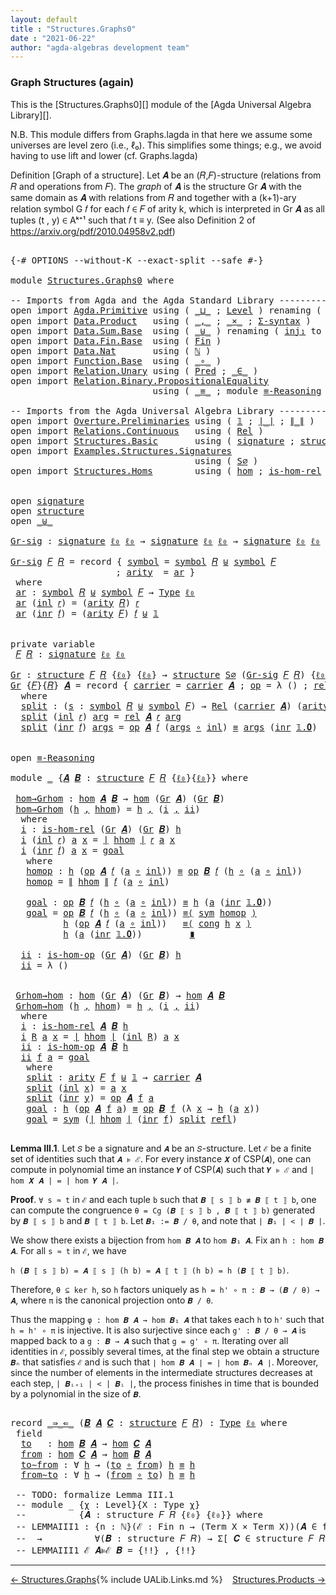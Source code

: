 ```yaml
---
layout: default
title : "Structures.Graphs0"
date : "2021-06-22"
author: "agda-algebras development team"
---
```


### <a id="graph-structures-again">Graph Structures (again)</a>

This is the [Structures.Graphs0][] module of the [Agda Universal Algebra Library][].

N.B. This module differs from Graphs.lagda in that here we assume some universes are level zero (i.e., ℓ₀). This simplifies some things; e.g., we avoid having to use lift and lower (cf. Graphs.lagda)

Definition [Graph of a structure]. Let 𝑨 be an (𝑅,𝐹)-structure (relations from 𝑅 and operations from 𝐹).
The *graph* of 𝑨 is the structure Gr 𝑨 with the same domain as 𝑨 with relations from 𝑅 and together with a (k+1)-ary relation symbol G 𝑓 for each 𝑓 ∈ 𝐹 of arity k, which is interpreted in Gr 𝑨 as all tuples (t , y) ∈ Aᵏ⁺¹ such that 𝑓 t ≡ y. (See also Definition 2 of https://arxiv.org/pdf/2010.04958v2.pdf)


<pre class="Agda">

<a id="896" class="Symbol">{-#</a> <a id="900" class="Keyword">OPTIONS</a> <a id="908" class="Pragma">--without-K</a> <a id="920" class="Pragma">--exact-split</a> <a id="934" class="Pragma">--safe</a> <a id="941" class="Symbol">#-}</a>

<a id="946" class="Keyword">module</a> <a id="953" href="Structures.Graphs0.html" class="Module">Structures.Graphs0</a> <a id="972" class="Keyword">where</a>

<a id="979" class="Comment">-- Imports from Agda and the Agda Standard Library -------------------------------------------</a>
<a id="1074" class="Keyword">open</a> <a id="1079" class="Keyword">import</a> <a id="1086" href="Agda.Primitive.html" class="Module">Agda.Primitive</a> <a id="1101" class="Keyword">using</a> <a id="1107" class="Symbol">(</a> <a id="1109" href="Agda.Primitive.html#810" class="Primitive Operator">_⊔_</a> <a id="1113" class="Symbol">;</a> <a id="1115" href="Agda.Primitive.html#597" class="Postulate">Level</a> <a id="1121" class="Symbol">)</a> <a id="1123" class="Keyword">renaming</a> <a id="1132" class="Symbol">(</a> <a id="1134" href="Agda.Primitive.html#326" class="Primitive">Set</a> <a id="1138" class="Symbol">to</a> <a id="1141" class="Primitive">Type</a> <a id="1146" class="Symbol">;</a> <a id="1148" href="Agda.Primitive.html#764" class="Primitive">lzero</a> <a id="1154" class="Symbol">to</a> <a id="1157" class="Primitive">ℓ₀</a> <a id="1160" class="Symbol">)</a>
<a id="1162" class="Keyword">open</a> <a id="1167" class="Keyword">import</a> <a id="1174" href="Data.Product.html" class="Module">Data.Product</a>   <a id="1189" class="Keyword">using</a> <a id="1195" class="Symbol">(</a> <a id="1197" href="Agda.Builtin.Sigma.html#236" class="InductiveConstructor Operator">_,_</a> <a id="1201" class="Symbol">;</a> <a id="1203" href="Data.Product.html#1167" class="Function Operator">_×_</a> <a id="1207" class="Symbol">;</a> <a id="1209" href="Data.Product.html#916" class="Function">Σ-syntax</a> <a id="1218" class="Symbol">)</a>
<a id="1220" class="Keyword">open</a> <a id="1225" class="Keyword">import</a> <a id="1232" href="Data.Sum.Base.html" class="Module">Data.Sum.Base</a>  <a id="1247" class="Keyword">using</a> <a id="1253" class="Symbol">(</a> <a id="1255" href="Data.Sum.Base.html#734" class="Datatype Operator">_⊎_</a> <a id="1259" class="Symbol">)</a> <a id="1261" class="Keyword">renaming</a> <a id="1270" class="Symbol">(</a> <a id="1272" href="Data.Sum.Base.html#784" class="InductiveConstructor">inj₁</a> <a id="1277" class="Symbol">to</a> <a id="1280" class="InductiveConstructor">inl</a> <a id="1284" class="Symbol">;</a> <a id="1286" href="Data.Sum.Base.html#809" class="InductiveConstructor">inj₂</a> <a id="1291" class="Symbol">to</a> <a id="1294" class="InductiveConstructor">inr</a> <a id="1298" class="Symbol">)</a>
<a id="1300" class="Keyword">open</a> <a id="1305" class="Keyword">import</a> <a id="1312" href="Data.Fin.Base.html" class="Module">Data.Fin.Base</a>  <a id="1327" class="Keyword">using</a> <a id="1333" class="Symbol">(</a> <a id="1335" href="Data.Fin.Base.html#1126" class="Datatype">Fin</a> <a id="1339" class="Symbol">)</a>
<a id="1341" class="Keyword">open</a> <a id="1346" class="Keyword">import</a> <a id="1353" href="Data.Nat.html" class="Module">Data.Nat</a>       <a id="1368" class="Keyword">using</a> <a id="1374" class="Symbol">(</a> <a id="1376" href="Agda.Builtin.Nat.html#192" class="Datatype">ℕ</a> <a id="1378" class="Symbol">)</a>
<a id="1380" class="Keyword">open</a> <a id="1385" class="Keyword">import</a> <a id="1392" href="Function.Base.html" class="Module">Function.Base</a>  <a id="1407" class="Keyword">using</a> <a id="1413" class="Symbol">(</a> <a id="1415" href="Function.Base.html#1031" class="Function Operator">_∘_</a> <a id="1419" class="Symbol">)</a>
<a id="1421" class="Keyword">open</a> <a id="1426" class="Keyword">import</a> <a id="1433" href="Relation.Unary.html" class="Module">Relation.Unary</a> <a id="1448" class="Keyword">using</a> <a id="1454" class="Symbol">(</a> <a id="1456" href="Relation.Unary.html#1101" class="Function">Pred</a> <a id="1461" class="Symbol">;</a> <a id="1463" href="Relation.Unary.html#1523" class="Function Operator">_∈_</a> <a id="1467" class="Symbol">)</a>
<a id="1469" class="Keyword">open</a> <a id="1474" class="Keyword">import</a> <a id="1481" href="Relation.Binary.PropositionalEquality.html" class="Module">Relation.Binary.PropositionalEquality</a>
                           <a id="1546" class="Keyword">using</a> <a id="1552" class="Symbol">(</a> <a id="1554" href="Agda.Builtin.Equality.html#151" class="Datatype Operator">_≡_</a> <a id="1558" class="Symbol">;</a> <a id="1560" class="Keyword">module</a> <a id="1567" href="Relation.Binary.PropositionalEquality.Core.html#2708" class="Module">≡-Reasoning</a> <a id="1579" class="Symbol">;</a> <a id="1581" href="Relation.Binary.PropositionalEquality.Core.html#1130" class="Function">cong</a> <a id="1586" class="Symbol">;</a> <a id="1588" href="Relation.Binary.PropositionalEquality.Core.html#1684" class="Function">sym</a> <a id="1592" class="Symbol">;</a> <a id="1594" href="Agda.Builtin.Equality.html#208" class="InductiveConstructor">refl</a> <a id="1599" class="Symbol">)</a>

<a id="1602" class="Comment">-- Imports from the Agda Universal Algebra Library ---------------------------------------------</a>
<a id="1699" class="Keyword">open</a> <a id="1704" class="Keyword">import</a> <a id="1711" href="Overture.Preliminaries.html" class="Module">Overture.Preliminaries</a> <a id="1734" class="Keyword">using</a> <a id="1740" class="Symbol">(</a> <a id="1742" href="Overture.Preliminaries.html#3689" class="Datatype">𝟙</a> <a id="1744" class="Symbol">;</a> <a id="1746" href="Overture.Preliminaries.html#4379" class="Function Operator">∣_∣</a> <a id="1750" class="Symbol">;</a> <a id="1752" href="Overture.Preliminaries.html#4417" class="Function Operator">∥_∥</a> <a id="1756" class="Symbol">)</a>
<a id="1758" class="Keyword">open</a> <a id="1763" class="Keyword">import</a> <a id="1770" href="Relations.Continuous.html" class="Module">Relations.Continuous</a>   <a id="1793" class="Keyword">using</a> <a id="1799" class="Symbol">(</a> <a id="1801" href="Relations.Continuous.html#3907" class="Function">Rel</a> <a id="1805" class="Symbol">)</a>
<a id="1807" class="Keyword">open</a> <a id="1812" class="Keyword">import</a> <a id="1819" href="Structures.Basic.html" class="Module">Structures.Basic</a>       <a id="1842" class="Keyword">using</a> <a id="1848" class="Symbol">(</a> <a id="1850" href="Structures.Basic.html#1234" class="Record">signature</a> <a id="1860" class="Symbol">;</a> <a id="1862" href="Structures.Basic.html#1568" class="Record">structure</a> <a id="1872" class="Symbol">)</a>
<a id="1874" class="Keyword">open</a> <a id="1879" class="Keyword">import</a> <a id="1886" href="Examples.Structures.Signatures.html" class="Module">Examples.Structures.Signatures</a>
                                   <a id="1952" class="Keyword">using</a> <a id="1958" class="Symbol">(</a> <a id="1960" href="Examples.Structures.Signatures.html#565" class="Function">S∅</a> <a id="1963" class="Symbol">)</a>
<a id="1965" class="Keyword">open</a> <a id="1970" class="Keyword">import</a> <a id="1977" href="Structures.Homs.html" class="Module">Structures.Homs</a>        <a id="2000" class="Keyword">using</a> <a id="2006" class="Symbol">(</a> <a id="2008" href="Structures.Homs.html#2693" class="Function">hom</a> <a id="2012" class="Symbol">;</a> <a id="2014" href="Structures.Homs.html#2277" class="Function">is-hom-rel</a> <a id="2025" class="Symbol">;</a> <a id="2027" href="Structures.Homs.html#2496" class="Function">is-hom-op</a> <a id="2037" class="Symbol">)</a>


<a id="2041" class="Keyword">open</a> <a id="2046" href="Structures.Basic.html#1234" class="Module">signature</a>
<a id="2056" class="Keyword">open</a> <a id="2061" href="Structures.Basic.html#1568" class="Module">structure</a>
<a id="2071" class="Keyword">open</a> <a id="2076" href="Data.Sum.Base.html#734" class="Module Operator">_⊎_</a>

<a id="Gr-sig"></a><a id="2081" href="Structures.Graphs0.html#2081" class="Function">Gr-sig</a> <a id="2088" class="Symbol">:</a> <a id="2090" href="Structures.Basic.html#1234" class="Record">signature</a> <a id="2100" href="Structures.Graphs0.html#1157" class="Primitive">ℓ₀</a> <a id="2103" href="Structures.Graphs0.html#1157" class="Primitive">ℓ₀</a> <a id="2106" class="Symbol">→</a> <a id="2108" href="Structures.Basic.html#1234" class="Record">signature</a> <a id="2118" href="Structures.Graphs0.html#1157" class="Primitive">ℓ₀</a> <a id="2121" href="Structures.Graphs0.html#1157" class="Primitive">ℓ₀</a> <a id="2124" class="Symbol">→</a> <a id="2126" href="Structures.Basic.html#1234" class="Record">signature</a> <a id="2136" href="Structures.Graphs0.html#1157" class="Primitive">ℓ₀</a> <a id="2139" href="Structures.Graphs0.html#1157" class="Primitive">ℓ₀</a>

<a id="2143" href="Structures.Graphs0.html#2081" class="Function">Gr-sig</a> <a id="2150" href="Structures.Graphs0.html#2150" class="Bound">𝐹</a> <a id="2152" href="Structures.Graphs0.html#2152" class="Bound">𝑅</a> <a id="2154" class="Symbol">=</a> <a id="2156" class="Keyword">record</a> <a id="2163" class="Symbol">{</a> <a id="2165" href="Structures.Basic.html#1295" class="Field">symbol</a> <a id="2172" class="Symbol">=</a> <a id="2174" href="Structures.Basic.html#1295" class="Field">symbol</a> <a id="2181" href="Structures.Graphs0.html#2152" class="Bound">𝑅</a> <a id="2183" href="Data.Sum.Base.html#734" class="Datatype Operator">⊎</a> <a id="2185" href="Structures.Basic.html#1295" class="Field">symbol</a> <a id="2192" href="Structures.Graphs0.html#2150" class="Bound">𝐹</a>
                    <a id="2214" class="Symbol">;</a> <a id="2216" href="Structures.Basic.html#1313" class="Field">arity</a>  <a id="2223" class="Symbol">=</a> <a id="2225" href="Structures.Graphs0.html#2238" class="Function">ar</a> <a id="2228" class="Symbol">}</a>
 <a id="2231" class="Keyword">where</a>
 <a id="2238" href="Structures.Graphs0.html#2238" class="Function">ar</a> <a id="2241" class="Symbol">:</a> <a id="2243" href="Structures.Basic.html#1295" class="Field">symbol</a> <a id="2250" href="Structures.Graphs0.html#2152" class="Bound">𝑅</a> <a id="2252" href="Data.Sum.Base.html#734" class="Datatype Operator">⊎</a> <a id="2254" href="Structures.Basic.html#1295" class="Field">symbol</a> <a id="2261" href="Structures.Graphs0.html#2150" class="Bound">𝐹</a> <a id="2263" class="Symbol">→</a> <a id="2265" href="Structures.Graphs0.html#1141" class="Primitive">Type</a> <a id="2270" href="Structures.Graphs0.html#1157" class="Primitive">ℓ₀</a>
 <a id="2274" href="Structures.Graphs0.html#2238" class="Function">ar</a> <a id="2277" class="Symbol">(</a><a id="2278" href="Structures.Graphs0.html#1280" class="InductiveConstructor">inl</a> <a id="2282" href="Structures.Graphs0.html#2282" class="Bound">𝑟</a><a id="2283" class="Symbol">)</a> <a id="2285" class="Symbol">=</a> <a id="2287" class="Symbol">(</a><a id="2288" href="Structures.Basic.html#1313" class="Field">arity</a> <a id="2294" href="Structures.Graphs0.html#2152" class="Bound">𝑅</a><a id="2295" class="Symbol">)</a> <a id="2297" href="Structures.Graphs0.html#2282" class="Bound">𝑟</a>
 <a id="2300" href="Structures.Graphs0.html#2238" class="Function">ar</a> <a id="2303" class="Symbol">(</a><a id="2304" href="Structures.Graphs0.html#1294" class="InductiveConstructor">inr</a> <a id="2308" href="Structures.Graphs0.html#2308" class="Bound">𝑓</a><a id="2309" class="Symbol">)</a> <a id="2311" class="Symbol">=</a> <a id="2313" class="Symbol">(</a><a id="2314" href="Structures.Basic.html#1313" class="Field">arity</a> <a id="2320" href="Structures.Graphs0.html#2150" class="Bound">𝐹</a><a id="2321" class="Symbol">)</a> <a id="2323" href="Structures.Graphs0.html#2308" class="Bound">𝑓</a> <a id="2325" href="Data.Sum.Base.html#734" class="Datatype Operator">⊎</a> <a id="2327" href="Overture.Preliminaries.html#3689" class="Datatype">𝟙</a>


<a id="2331" class="Keyword">private</a> <a id="2339" class="Keyword">variable</a>
 <a id="2349" href="Structures.Graphs0.html#2349" class="Generalizable">𝐹</a> <a id="2351" href="Structures.Graphs0.html#2351" class="Generalizable">𝑅</a> <a id="2353" class="Symbol">:</a> <a id="2355" href="Structures.Basic.html#1234" class="Record">signature</a> <a id="2365" href="Structures.Graphs0.html#1157" class="Primitive">ℓ₀</a> <a id="2368" href="Structures.Graphs0.html#1157" class="Primitive">ℓ₀</a>

<a id="Gr"></a><a id="2372" href="Structures.Graphs0.html#2372" class="Function">Gr</a> <a id="2375" class="Symbol">:</a> <a id="2377" href="Structures.Basic.html#1568" class="Record">structure</a> <a id="2387" href="Structures.Graphs0.html#2349" class="Generalizable">𝐹</a> <a id="2389" href="Structures.Graphs0.html#2351" class="Generalizable">𝑅</a> <a id="2391" class="Symbol">{</a><a id="2392" href="Structures.Graphs0.html#1157" class="Primitive">ℓ₀</a><a id="2394" class="Symbol">}</a> <a id="2396" class="Symbol">{</a><a id="2397" href="Structures.Graphs0.html#1157" class="Primitive">ℓ₀</a><a id="2399" class="Symbol">}</a> <a id="2401" class="Symbol">→</a> <a id="2403" href="Structures.Basic.html#1568" class="Record">structure</a> <a id="2413" href="Examples.Structures.Signatures.html#565" class="Function">S∅</a> <a id="2416" class="Symbol">(</a><a id="2417" href="Structures.Graphs0.html#2081" class="Function">Gr-sig</a> <a id="2424" href="Structures.Graphs0.html#2349" class="Generalizable">𝐹</a> <a id="2426" href="Structures.Graphs0.html#2351" class="Generalizable">𝑅</a><a id="2427" class="Symbol">)</a> <a id="2429" class="Symbol">{</a><a id="2430" href="Structures.Graphs0.html#1157" class="Primitive">ℓ₀</a><a id="2432" class="Symbol">}</a> <a id="2434" class="Symbol">{</a><a id="2435" href="Structures.Graphs0.html#1157" class="Primitive">ℓ₀</a><a id="2437" class="Symbol">}</a>
<a id="2439" href="Structures.Graphs0.html#2372" class="Function">Gr</a> <a id="2442" class="Symbol">{</a><a id="2443" href="Structures.Graphs0.html#2443" class="Bound">𝐹</a><a id="2444" class="Symbol">}{</a><a id="2446" href="Structures.Graphs0.html#2446" class="Bound">𝑅</a><a id="2447" class="Symbol">}</a> <a id="2449" href="Structures.Graphs0.html#2449" class="Bound">𝑨</a> <a id="2451" class="Symbol">=</a> <a id="2453" class="Keyword">record</a> <a id="2460" class="Symbol">{</a> <a id="2462" href="Structures.Basic.html#1720" class="Field">carrier</a> <a id="2470" class="Symbol">=</a> <a id="2472" href="Structures.Basic.html#1720" class="Field">carrier</a> <a id="2480" href="Structures.Graphs0.html#2449" class="Bound">𝑨</a> <a id="2482" class="Symbol">;</a> <a id="2484" href="Structures.Basic.html#1739" class="Field">op</a> <a id="2487" class="Symbol">=</a> <a id="2489" class="Symbol">λ</a> <a id="2491" class="Symbol">()</a> <a id="2494" class="Symbol">;</a> <a id="2496" href="Structures.Basic.html#1823" class="Field">rel</a> <a id="2500" class="Symbol">=</a> <a id="2502" href="Structures.Graphs0.html#2520" class="Function">split</a> <a id="2508" class="Symbol">}</a>
  <a id="2512" class="Keyword">where</a>
  <a id="2520" href="Structures.Graphs0.html#2520" class="Function">split</a> <a id="2526" class="Symbol">:</a> <a id="2528" class="Symbol">(</a><a id="2529" href="Structures.Graphs0.html#2529" class="Bound">s</a> <a id="2531" class="Symbol">:</a> <a id="2533" href="Structures.Basic.html#1295" class="Field">symbol</a> <a id="2540" href="Structures.Graphs0.html#2446" class="Bound">𝑅</a> <a id="2542" href="Data.Sum.Base.html#734" class="Datatype Operator">⊎</a> <a id="2544" href="Structures.Basic.html#1295" class="Field">symbol</a> <a id="2551" href="Structures.Graphs0.html#2443" class="Bound">𝐹</a><a id="2552" class="Symbol">)</a> <a id="2554" class="Symbol">→</a> <a id="2556" href="Relations.Continuous.html#3907" class="Function">Rel</a> <a id="2560" class="Symbol">(</a><a id="2561" href="Structures.Basic.html#1720" class="Field">carrier</a> <a id="2569" href="Structures.Graphs0.html#2449" class="Bound">𝑨</a><a id="2570" class="Symbol">)</a> <a id="2572" class="Symbol">(</a><a id="2573" href="Structures.Basic.html#1313" class="Field">arity</a> <a id="2579" class="Symbol">(</a><a id="2580" href="Structures.Graphs0.html#2081" class="Function">Gr-sig</a> <a id="2587" href="Structures.Graphs0.html#2443" class="Bound">𝐹</a> <a id="2589" href="Structures.Graphs0.html#2446" class="Bound">𝑅</a><a id="2590" class="Symbol">)</a> <a id="2592" href="Structures.Graphs0.html#2529" class="Bound">s</a><a id="2593" class="Symbol">)</a> <a id="2595" class="Symbol">{</a><a id="2596" href="Structures.Graphs0.html#1157" class="Primitive">ℓ₀</a><a id="2598" class="Symbol">}</a>
  <a id="2602" href="Structures.Graphs0.html#2520" class="Function">split</a> <a id="2608" class="Symbol">(</a><a id="2609" href="Structures.Graphs0.html#1280" class="InductiveConstructor">inl</a> <a id="2613" href="Structures.Graphs0.html#2613" class="Bound">𝑟</a><a id="2614" class="Symbol">)</a> <a id="2616" href="Structures.Graphs0.html#2616" class="Bound">arg</a> <a id="2620" class="Symbol">=</a> <a id="2622" href="Structures.Basic.html#1823" class="Field">rel</a> <a id="2626" href="Structures.Graphs0.html#2449" class="Bound">𝑨</a> <a id="2628" href="Structures.Graphs0.html#2613" class="Bound">𝑟</a> <a id="2630" href="Structures.Graphs0.html#2616" class="Bound">arg</a>
  <a id="2636" href="Structures.Graphs0.html#2520" class="Function">split</a> <a id="2642" class="Symbol">(</a><a id="2643" href="Structures.Graphs0.html#1294" class="InductiveConstructor">inr</a> <a id="2647" href="Structures.Graphs0.html#2647" class="Bound">𝑓</a><a id="2648" class="Symbol">)</a> <a id="2650" href="Structures.Graphs0.html#2650" class="Bound">args</a> <a id="2655" class="Symbol">=</a> <a id="2657" href="Structures.Basic.html#1739" class="Field">op</a> <a id="2660" href="Structures.Graphs0.html#2449" class="Bound">𝑨</a> <a id="2662" href="Structures.Graphs0.html#2647" class="Bound">𝑓</a> <a id="2664" class="Symbol">(</a><a id="2665" href="Structures.Graphs0.html#2650" class="Bound">args</a> <a id="2670" href="Function.Base.html#1031" class="Function Operator">∘</a> <a id="2672" href="Structures.Graphs0.html#1280" class="InductiveConstructor">inl</a><a id="2675" class="Symbol">)</a> <a id="2677" href="Agda.Builtin.Equality.html#151" class="Datatype Operator">≡</a> <a id="2679" href="Structures.Graphs0.html#2650" class="Bound">args</a> <a id="2684" class="Symbol">(</a><a id="2685" href="Structures.Graphs0.html#1294" class="InductiveConstructor">inr</a> <a id="2689" href="Overture.Preliminaries.html#3708" class="InductiveConstructor">𝟙.𝟎</a><a id="2692" class="Symbol">)</a>


<a id="2696" class="Keyword">open</a> <a id="2701" href="Relation.Binary.PropositionalEquality.Core.html#2708" class="Module">≡-Reasoning</a>

<a id="2714" class="Keyword">module</a> <a id="2721" href="Structures.Graphs0.html#2721" class="Module">_</a> <a id="2723" class="Symbol">{</a><a id="2724" href="Structures.Graphs0.html#2724" class="Bound">𝑨</a> <a id="2726" href="Structures.Graphs0.html#2726" class="Bound">𝑩</a> <a id="2728" class="Symbol">:</a> <a id="2730" href="Structures.Basic.html#1568" class="Record">structure</a> <a id="2740" href="Structures.Graphs0.html#2349" class="Generalizable">𝐹</a> <a id="2742" href="Structures.Graphs0.html#2351" class="Generalizable">𝑅</a> <a id="2744" class="Symbol">{</a><a id="2745" href="Structures.Graphs0.html#1157" class="Primitive">ℓ₀</a><a id="2747" class="Symbol">}{</a><a id="2749" href="Structures.Graphs0.html#1157" class="Primitive">ℓ₀</a><a id="2751" class="Symbol">}}</a> <a id="2754" class="Keyword">where</a>

 <a id="2762" href="Structures.Graphs0.html#2762" class="Function">hom→Grhom</a> <a id="2772" class="Symbol">:</a> <a id="2774" href="Structures.Homs.html#2693" class="Function">hom</a> <a id="2778" href="Structures.Graphs0.html#2724" class="Bound">𝑨</a> <a id="2780" href="Structures.Graphs0.html#2726" class="Bound">𝑩</a> <a id="2782" class="Symbol">→</a> <a id="2784" href="Structures.Homs.html#2693" class="Function">hom</a> <a id="2788" class="Symbol">(</a><a id="2789" href="Structures.Graphs0.html#2372" class="Function">Gr</a> <a id="2792" href="Structures.Graphs0.html#2724" class="Bound">𝑨</a><a id="2793" class="Symbol">)</a> <a id="2795" class="Symbol">(</a><a id="2796" href="Structures.Graphs0.html#2372" class="Function">Gr</a> <a id="2799" href="Structures.Graphs0.html#2726" class="Bound">𝑩</a><a id="2800" class="Symbol">)</a>
 <a id="2803" href="Structures.Graphs0.html#2762" class="Function">hom→Grhom</a> <a id="2813" class="Symbol">(</a><a id="2814" href="Structures.Graphs0.html#2814" class="Bound">h</a> <a id="2816" href="Agda.Builtin.Sigma.html#236" class="InductiveConstructor Operator">,</a> <a id="2818" href="Structures.Graphs0.html#2818" class="Bound">hhom</a><a id="2822" class="Symbol">)</a> <a id="2824" class="Symbol">=</a> <a id="2826" href="Structures.Graphs0.html#2814" class="Bound">h</a> <a id="2828" href="Agda.Builtin.Sigma.html#236" class="InductiveConstructor Operator">,</a> <a id="2830" class="Symbol">(</a><a id="2831" href="Structures.Graphs0.html#2849" class="Function">i</a> <a id="2833" href="Agda.Builtin.Sigma.html#236" class="InductiveConstructor Operator">,</a> <a id="2835" href="Structures.Graphs0.html#3220" class="Function">ii</a><a id="2837" class="Symbol">)</a>
  <a id="2841" class="Keyword">where</a>
  <a id="2849" href="Structures.Graphs0.html#2849" class="Function">i</a> <a id="2851" class="Symbol">:</a> <a id="2853" href="Structures.Homs.html#2277" class="Function">is-hom-rel</a> <a id="2864" class="Symbol">(</a><a id="2865" href="Structures.Graphs0.html#2372" class="Function">Gr</a> <a id="2868" href="Structures.Graphs0.html#2724" class="Bound">𝑨</a><a id="2869" class="Symbol">)</a> <a id="2871" class="Symbol">(</a><a id="2872" href="Structures.Graphs0.html#2372" class="Function">Gr</a> <a id="2875" href="Structures.Graphs0.html#2726" class="Bound">𝑩</a><a id="2876" class="Symbol">)</a> <a id="2878" href="Structures.Graphs0.html#2814" class="Bound">h</a>
  <a id="2882" href="Structures.Graphs0.html#2849" class="Function">i</a> <a id="2884" class="Symbol">(</a><a id="2885" href="Structures.Graphs0.html#1280" class="InductiveConstructor">inl</a> <a id="2889" href="Structures.Graphs0.html#2889" class="Bound">𝑟</a><a id="2890" class="Symbol">)</a> <a id="2892" href="Structures.Graphs0.html#2892" class="Bound">a</a> <a id="2894" href="Structures.Graphs0.html#2894" class="Bound">x</a> <a id="2896" class="Symbol">=</a> <a id="2898" href="Overture.Preliminaries.html#4379" class="Function Operator">∣</a> <a id="2900" href="Structures.Graphs0.html#2818" class="Bound">hhom</a> <a id="2905" href="Overture.Preliminaries.html#4379" class="Function Operator">∣</a> <a id="2907" href="Structures.Graphs0.html#2889" class="Bound">𝑟</a> <a id="2909" href="Structures.Graphs0.html#2892" class="Bound">a</a> <a id="2911" href="Structures.Graphs0.html#2894" class="Bound">x</a>
  <a id="2915" href="Structures.Graphs0.html#2849" class="Function">i</a> <a id="2917" class="Symbol">(</a><a id="2918" href="Structures.Graphs0.html#1294" class="InductiveConstructor">inr</a> <a id="2922" href="Structures.Graphs0.html#2922" class="Bound">𝑓</a><a id="2923" class="Symbol">)</a> <a id="2925" href="Structures.Graphs0.html#2925" class="Bound">a</a> <a id="2927" href="Structures.Graphs0.html#2927" class="Bound">x</a> <a id="2929" class="Symbol">=</a> <a id="2931" href="Structures.Graphs0.html#3038" class="Function">goal</a>
   <a id="2939" class="Keyword">where</a>
   <a id="2948" href="Structures.Graphs0.html#2948" class="Function">homop</a> <a id="2954" class="Symbol">:</a> <a id="2956" href="Structures.Graphs0.html#2814" class="Bound">h</a> <a id="2958" class="Symbol">(</a><a id="2959" href="Structures.Basic.html#1739" class="Field">op</a> <a id="2962" href="Structures.Graphs0.html#2724" class="Bound">𝑨</a> <a id="2964" href="Structures.Graphs0.html#2922" class="Bound">𝑓</a> <a id="2966" class="Symbol">(</a><a id="2967" href="Structures.Graphs0.html#2925" class="Bound">a</a> <a id="2969" href="Function.Base.html#1031" class="Function Operator">∘</a> <a id="2971" href="Structures.Graphs0.html#1280" class="InductiveConstructor">inl</a><a id="2974" class="Symbol">))</a> <a id="2977" href="Agda.Builtin.Equality.html#151" class="Datatype Operator">≡</a> <a id="2979" href="Structures.Basic.html#1739" class="Field">op</a> <a id="2982" href="Structures.Graphs0.html#2726" class="Bound">𝑩</a> <a id="2984" href="Structures.Graphs0.html#2922" class="Bound">𝑓</a> <a id="2986" class="Symbol">(</a><a id="2987" href="Structures.Graphs0.html#2814" class="Bound">h</a> <a id="2989" href="Function.Base.html#1031" class="Function Operator">∘</a> <a id="2991" class="Symbol">(</a><a id="2992" href="Structures.Graphs0.html#2925" class="Bound">a</a> <a id="2994" href="Function.Base.html#1031" class="Function Operator">∘</a> <a id="2996" href="Structures.Graphs0.html#1280" class="InductiveConstructor">inl</a><a id="2999" class="Symbol">))</a>
   <a id="3005" href="Structures.Graphs0.html#2948" class="Function">homop</a> <a id="3011" class="Symbol">=</a> <a id="3013" href="Overture.Preliminaries.html#4417" class="Function Operator">∥</a> <a id="3015" href="Structures.Graphs0.html#2818" class="Bound">hhom</a> <a id="3020" href="Overture.Preliminaries.html#4417" class="Function Operator">∥</a> <a id="3022" href="Structures.Graphs0.html#2922" class="Bound">𝑓</a> <a id="3024" class="Symbol">(</a><a id="3025" href="Structures.Graphs0.html#2925" class="Bound">a</a> <a id="3027" href="Function.Base.html#1031" class="Function Operator">∘</a> <a id="3029" href="Structures.Graphs0.html#1280" class="InductiveConstructor">inl</a><a id="3032" class="Symbol">)</a>

   <a id="3038" href="Structures.Graphs0.html#3038" class="Function">goal</a> <a id="3043" class="Symbol">:</a> <a id="3045" href="Structures.Basic.html#1739" class="Field">op</a> <a id="3048" href="Structures.Graphs0.html#2726" class="Bound">𝑩</a> <a id="3050" href="Structures.Graphs0.html#2922" class="Bound">𝑓</a> <a id="3052" class="Symbol">(</a><a id="3053" href="Structures.Graphs0.html#2814" class="Bound">h</a> <a id="3055" href="Function.Base.html#1031" class="Function Operator">∘</a> <a id="3057" class="Symbol">(</a><a id="3058" href="Structures.Graphs0.html#2925" class="Bound">a</a> <a id="3060" href="Function.Base.html#1031" class="Function Operator">∘</a> <a id="3062" href="Structures.Graphs0.html#1280" class="InductiveConstructor">inl</a><a id="3065" class="Symbol">))</a> <a id="3068" href="Agda.Builtin.Equality.html#151" class="Datatype Operator">≡</a> <a id="3070" href="Structures.Graphs0.html#2814" class="Bound">h</a> <a id="3072" class="Symbol">(</a><a id="3073" href="Structures.Graphs0.html#2925" class="Bound">a</a> <a id="3075" class="Symbol">(</a><a id="3076" href="Structures.Graphs0.html#1294" class="InductiveConstructor">inr</a> <a id="3080" href="Overture.Preliminaries.html#3708" class="InductiveConstructor">𝟙.𝟎</a><a id="3083" class="Symbol">))</a>
   <a id="3089" href="Structures.Graphs0.html#3038" class="Function">goal</a> <a id="3094" class="Symbol">=</a> <a id="3096" href="Structures.Basic.html#1739" class="Field">op</a> <a id="3099" href="Structures.Graphs0.html#2726" class="Bound">𝑩</a> <a id="3101" href="Structures.Graphs0.html#2922" class="Bound">𝑓</a> <a id="3103" class="Symbol">(</a><a id="3104" href="Structures.Graphs0.html#2814" class="Bound">h</a> <a id="3106" href="Function.Base.html#1031" class="Function Operator">∘</a> <a id="3108" class="Symbol">(</a><a id="3109" href="Structures.Graphs0.html#2925" class="Bound">a</a> <a id="3111" href="Function.Base.html#1031" class="Function Operator">∘</a> <a id="3113" href="Structures.Graphs0.html#1280" class="InductiveConstructor">inl</a><a id="3116" class="Symbol">))</a> <a id="3119" href="Relation.Binary.PropositionalEquality.Core.html#2923" class="Function">≡⟨</a> <a id="3122" href="Relation.Binary.PropositionalEquality.Core.html#1684" class="Function">sym</a> <a id="3126" href="Structures.Graphs0.html#2948" class="Function">homop</a> <a id="3132" href="Relation.Binary.PropositionalEquality.Core.html#2923" class="Function">⟩</a>
          <a id="3144" href="Structures.Graphs0.html#2814" class="Bound">h</a> <a id="3146" class="Symbol">(</a><a id="3147" href="Structures.Basic.html#1739" class="Field">op</a> <a id="3150" href="Structures.Graphs0.html#2724" class="Bound">𝑨</a> <a id="3152" href="Structures.Graphs0.html#2922" class="Bound">𝑓</a> <a id="3154" class="Symbol">(</a><a id="3155" href="Structures.Graphs0.html#2925" class="Bound">a</a> <a id="3157" href="Function.Base.html#1031" class="Function Operator">∘</a> <a id="3159" href="Structures.Graphs0.html#1280" class="InductiveConstructor">inl</a><a id="3162" class="Symbol">))</a>   <a id="3167" href="Relation.Binary.PropositionalEquality.Core.html#2923" class="Function">≡⟨</a> <a id="3170" href="Relation.Binary.PropositionalEquality.Core.html#1130" class="Function">cong</a> <a id="3175" href="Structures.Graphs0.html#2814" class="Bound">h</a> <a id="3177" href="Structures.Graphs0.html#2927" class="Bound">x</a> <a id="3179" href="Relation.Binary.PropositionalEquality.Core.html#2923" class="Function">⟩</a>
          <a id="3191" href="Structures.Graphs0.html#2814" class="Bound">h</a> <a id="3193" class="Symbol">(</a><a id="3194" href="Structures.Graphs0.html#2925" class="Bound">a</a> <a id="3196" class="Symbol">(</a><a id="3197" href="Structures.Graphs0.html#1294" class="InductiveConstructor">inr</a> <a id="3201" href="Overture.Preliminaries.html#3708" class="InductiveConstructor">𝟙.𝟎</a><a id="3204" class="Symbol">))</a>         <a id="3215" href="Relation.Binary.PropositionalEquality.Core.html#3105" class="Function Operator">∎</a>

  <a id="3220" href="Structures.Graphs0.html#3220" class="Function">ii</a> <a id="3223" class="Symbol">:</a> <a id="3225" href="Structures.Homs.html#2496" class="Function">is-hom-op</a> <a id="3235" class="Symbol">(</a><a id="3236" href="Structures.Graphs0.html#2372" class="Function">Gr</a> <a id="3239" href="Structures.Graphs0.html#2724" class="Bound">𝑨</a><a id="3240" class="Symbol">)</a> <a id="3242" class="Symbol">(</a><a id="3243" href="Structures.Graphs0.html#2372" class="Function">Gr</a> <a id="3246" href="Structures.Graphs0.html#2726" class="Bound">𝑩</a><a id="3247" class="Symbol">)</a> <a id="3249" href="Structures.Graphs0.html#2814" class="Bound">h</a>
  <a id="3253" href="Structures.Graphs0.html#3220" class="Function">ii</a> <a id="3256" class="Symbol">=</a> <a id="3258" class="Symbol">λ</a> <a id="3260" class="Symbol">()</a>


 <a id="3266" href="Structures.Graphs0.html#3266" class="Function">Grhom→hom</a> <a id="3276" class="Symbol">:</a> <a id="3278" href="Structures.Homs.html#2693" class="Function">hom</a> <a id="3282" class="Symbol">(</a><a id="3283" href="Structures.Graphs0.html#2372" class="Function">Gr</a> <a id="3286" href="Structures.Graphs0.html#2724" class="Bound">𝑨</a><a id="3287" class="Symbol">)</a> <a id="3289" class="Symbol">(</a><a id="3290" href="Structures.Graphs0.html#2372" class="Function">Gr</a> <a id="3293" href="Structures.Graphs0.html#2726" class="Bound">𝑩</a><a id="3294" class="Symbol">)</a> <a id="3296" class="Symbol">→</a> <a id="3298" href="Structures.Homs.html#2693" class="Function">hom</a> <a id="3302" href="Structures.Graphs0.html#2724" class="Bound">𝑨</a> <a id="3304" href="Structures.Graphs0.html#2726" class="Bound">𝑩</a>
 <a id="3307" href="Structures.Graphs0.html#3266" class="Function">Grhom→hom</a> <a id="3317" class="Symbol">(</a><a id="3318" href="Structures.Graphs0.html#3318" class="Bound">h</a> <a id="3320" href="Agda.Builtin.Sigma.html#236" class="InductiveConstructor Operator">,</a> <a id="3322" href="Structures.Graphs0.html#3322" class="Bound">hhom</a><a id="3326" class="Symbol">)</a> <a id="3328" class="Symbol">=</a> <a id="3330" href="Structures.Graphs0.html#3318" class="Bound">h</a> <a id="3332" href="Agda.Builtin.Sigma.html#236" class="InductiveConstructor Operator">,</a> <a id="3334" class="Symbol">(</a><a id="3335" href="Structures.Graphs0.html#3353" class="Function">i</a> <a id="3337" href="Agda.Builtin.Sigma.html#236" class="InductiveConstructor Operator">,</a> <a id="3339" href="Structures.Graphs0.html#3409" class="Function">ii</a><a id="3341" class="Symbol">)</a>
  <a id="3345" class="Keyword">where</a>
  <a id="3353" href="Structures.Graphs0.html#3353" class="Function">i</a> <a id="3355" class="Symbol">:</a> <a id="3357" href="Structures.Homs.html#2277" class="Function">is-hom-rel</a> <a id="3368" href="Structures.Graphs0.html#2724" class="Bound">𝑨</a> <a id="3370" href="Structures.Graphs0.html#2726" class="Bound">𝑩</a> <a id="3372" href="Structures.Graphs0.html#3318" class="Bound">h</a>
  <a id="3376" href="Structures.Graphs0.html#3353" class="Function">i</a> <a id="3378" href="Structures.Graphs0.html#3378" class="Bound">R</a> <a id="3380" href="Structures.Graphs0.html#3380" class="Bound">a</a> <a id="3382" href="Structures.Graphs0.html#3382" class="Bound">x</a> <a id="3384" class="Symbol">=</a> <a id="3386" href="Overture.Preliminaries.html#4379" class="Function Operator">∣</a> <a id="3388" href="Structures.Graphs0.html#3322" class="Bound">hhom</a> <a id="3393" href="Overture.Preliminaries.html#4379" class="Function Operator">∣</a> <a id="3395" class="Symbol">(</a><a id="3396" href="Structures.Graphs0.html#1280" class="InductiveConstructor">inl</a> <a id="3400" href="Structures.Graphs0.html#3378" class="Bound">R</a><a id="3401" class="Symbol">)</a> <a id="3403" href="Structures.Graphs0.html#3380" class="Bound">a</a> <a id="3405" href="Structures.Graphs0.html#3382" class="Bound">x</a>
  <a id="3409" href="Structures.Graphs0.html#3409" class="Function">ii</a> <a id="3412" class="Symbol">:</a> <a id="3414" href="Structures.Homs.html#2496" class="Function">is-hom-op</a> <a id="3424" href="Structures.Graphs0.html#2724" class="Bound">𝑨</a> <a id="3426" href="Structures.Graphs0.html#2726" class="Bound">𝑩</a> <a id="3428" href="Structures.Graphs0.html#3318" class="Bound">h</a>
  <a id="3432" href="Structures.Graphs0.html#3409" class="Function">ii</a> <a id="3435" href="Structures.Graphs0.html#3435" class="Bound">f</a> <a id="3437" href="Structures.Graphs0.html#3437" class="Bound">a</a> <a id="3439" class="Symbol">=</a> <a id="3441" href="Structures.Graphs0.html#3546" class="Function">goal</a>
   <a id="3449" class="Keyword">where</a>
   <a id="3458" href="Structures.Graphs0.html#3458" class="Function">split</a> <a id="3464" class="Symbol">:</a> <a id="3466" href="Structures.Basic.html#1313" class="Field">arity</a> <a id="3472" href="Structures.Graphs0.html#2740" class="Bound">𝐹</a> <a id="3474" href="Structures.Graphs0.html#3435" class="Bound">f</a> <a id="3476" href="Data.Sum.Base.html#734" class="Datatype Operator">⊎</a> <a id="3478" href="Overture.Preliminaries.html#3689" class="Datatype">𝟙</a> <a id="3480" class="Symbol">→</a> <a id="3482" href="Structures.Basic.html#1720" class="Field">carrier</a> <a id="3490" href="Structures.Graphs0.html#2724" class="Bound">𝑨</a>
   <a id="3495" href="Structures.Graphs0.html#3458" class="Function">split</a> <a id="3501" class="Symbol">(</a><a id="3502" href="Structures.Graphs0.html#1280" class="InductiveConstructor">inl</a> <a id="3506" href="Structures.Graphs0.html#3506" class="Bound">x</a><a id="3507" class="Symbol">)</a> <a id="3509" class="Symbol">=</a> <a id="3511" href="Structures.Graphs0.html#3437" class="Bound">a</a> <a id="3513" href="Structures.Graphs0.html#3506" class="Bound">x</a>
   <a id="3518" href="Structures.Graphs0.html#3458" class="Function">split</a> <a id="3524" class="Symbol">(</a><a id="3525" href="Structures.Graphs0.html#1294" class="InductiveConstructor">inr</a> <a id="3529" href="Structures.Graphs0.html#3529" class="Bound">y</a><a id="3530" class="Symbol">)</a> <a id="3532" class="Symbol">=</a> <a id="3534" href="Structures.Basic.html#1739" class="Field">op</a> <a id="3537" href="Structures.Graphs0.html#2724" class="Bound">𝑨</a> <a id="3539" href="Structures.Graphs0.html#3435" class="Bound">f</a> <a id="3541" href="Structures.Graphs0.html#3437" class="Bound">a</a>
   <a id="3546" href="Structures.Graphs0.html#3546" class="Function">goal</a> <a id="3551" class="Symbol">:</a> <a id="3553" href="Structures.Graphs0.html#3318" class="Bound">h</a> <a id="3555" class="Symbol">(</a><a id="3556" href="Structures.Basic.html#1739" class="Field">op</a> <a id="3559" href="Structures.Graphs0.html#2724" class="Bound">𝑨</a> <a id="3561" href="Structures.Graphs0.html#3435" class="Bound">f</a> <a id="3563" href="Structures.Graphs0.html#3437" class="Bound">a</a><a id="3564" class="Symbol">)</a> <a id="3566" href="Agda.Builtin.Equality.html#151" class="Datatype Operator">≡</a> <a id="3568" href="Structures.Basic.html#1739" class="Field">op</a> <a id="3571" href="Structures.Graphs0.html#2726" class="Bound">𝑩</a> <a id="3573" href="Structures.Graphs0.html#3435" class="Bound">f</a> <a id="3575" class="Symbol">(λ</a> <a id="3578" href="Structures.Graphs0.html#3578" class="Bound">x</a> <a id="3580" class="Symbol">→</a> <a id="3582" href="Structures.Graphs0.html#3318" class="Bound">h</a> <a id="3584" class="Symbol">(</a><a id="3585" href="Structures.Graphs0.html#3437" class="Bound">a</a> <a id="3587" href="Structures.Graphs0.html#3578" class="Bound">x</a><a id="3588" class="Symbol">))</a>
   <a id="3594" href="Structures.Graphs0.html#3546" class="Function">goal</a> <a id="3599" class="Symbol">=</a> <a id="3601" href="Relation.Binary.PropositionalEquality.Core.html#1684" class="Function">sym</a> <a id="3605" class="Symbol">(</a><a id="3606" href="Overture.Preliminaries.html#4379" class="Function Operator">∣</a> <a id="3608" href="Structures.Graphs0.html#3322" class="Bound">hhom</a> <a id="3613" href="Overture.Preliminaries.html#4379" class="Function Operator">∣</a> <a id="3615" class="Symbol">(</a><a id="3616" href="Structures.Graphs0.html#1294" class="InductiveConstructor">inr</a> <a id="3620" href="Structures.Graphs0.html#3435" class="Bound">f</a><a id="3621" class="Symbol">)</a> <a id="3623" href="Structures.Graphs0.html#3458" class="Function">split</a> <a id="3629" href="Agda.Builtin.Equality.html#208" class="InductiveConstructor">refl</a><a id="3633" class="Symbol">)</a>

</pre>

**Lemma III.1**. Let `𝑆` be a signature and `𝑨` be an `𝑆`-structure.
Let `ℰ` be a finite set of identities such that `𝑨 ⊧ ℰ`. For every
instance `𝑿` of CSP(`𝑨`), one can compute in polynomial time an
instance `𝒀` of CSP(`𝑨`) such that `𝒀 ⊧ ℰ` and `| hom 𝑿 𝑨 | = | hom 𝒀 𝑨 |`.

**Proof**. `∀ s ≈ t` in `ℰ` and each tuple `b` such that `𝑩 ⟦ s ⟧ b ≢ 𝑩 ⟦ t ⟧ b`, one can compute
the congruence `θ = Cg (𝑩 ⟦ s ⟧ b , 𝑩 ⟦ t ⟧ b)` generated by `𝑩 ⟦ s ⟧ b` and `𝑩 ⟦ t ⟧ b`.
Let `𝑩₁ := 𝑩 / θ`, and note that `| 𝑩₁ | < | 𝑩 |`.

We show there exists a bijection from `hom 𝑩 𝑨` to `hom 𝑩₁ 𝑨`.
Fix an `h : hom 𝑩 𝑨`. For all `s ≈ t` in `ℰ`, we have

`h (𝑩 ⟦ s ⟧ b) = 𝑨 ⟦ s ⟧ (h b) = 𝑨 ⟦ t ⟧ (h b) = h (𝑩 ⟦ t ⟧ b)`.

Therefore, `θ ⊆ ker h`, so `h` factors uniquely as `h = h' ∘ π : 𝑩 → (𝑩 / θ) → 𝑨`,
where `π` is the canonical projection onto `𝑩 / θ`.

Thus the mapping `φ : hom 𝑩 𝑨 → hom 𝑩₁ 𝑨` that takes each `h` to `h'` such that `h = h' ∘ π`
is injective.  It is also surjective since each `g' : 𝑩 / θ → 𝑨` is mapped back to
a `g : 𝑩 → 𝑨` such that `g = g' ∘ π`. Iterating over all identities in `ℰ`, possibly
several times, at the final step we obtain a structure `𝑩ₙ` that satisfies `ℰ`
and is such that `∣ hom 𝑩 𝑨 ∣ = ∣ hom 𝑩ₙ 𝑨 ∣`. Moreover, since the number of elements
in the intermediate structures decreases at each step, `| 𝑩ᵢ₊₁ | < | 𝑩ᵢ |`, the process
finishes in time that is bounded by a polynomial in the size of `𝑩`.

<pre class="Agda">

<a id="5083" class="Keyword">record</a> <a id="_⇛_⇚_"></a><a id="5090" href="Structures.Graphs0.html#5090" class="Record Operator">_⇛_⇚_</a> <a id="5096" class="Symbol">(</a><a id="5097" href="Structures.Graphs0.html#5097" class="Bound">𝑩</a> <a id="5099" href="Structures.Graphs0.html#5099" class="Bound">𝑨</a> <a id="5101" href="Structures.Graphs0.html#5101" class="Bound">𝑪</a> <a id="5103" class="Symbol">:</a> <a id="5105" href="Structures.Basic.html#1568" class="Record">structure</a> <a id="5115" href="Structures.Graphs0.html#2349" class="Generalizable">𝐹</a> <a id="5117" href="Structures.Graphs0.html#2351" class="Generalizable">𝑅</a><a id="5118" class="Symbol">)</a> <a id="5120" class="Symbol">:</a> <a id="5122" href="Structures.Graphs0.html#1141" class="Primitive">Type</a> <a id="5127" href="Structures.Graphs0.html#1157" class="Primitive">ℓ₀</a> <a id="5130" class="Keyword">where</a>
 <a id="5137" class="Keyword">field</a>
  <a id="_⇛_⇚_.to"></a><a id="5145" href="Structures.Graphs0.html#5145" class="Field">to</a>   <a id="5150" class="Symbol">:</a> <a id="5152" href="Structures.Homs.html#2693" class="Function">hom</a> <a id="5156" href="Structures.Graphs0.html#5097" class="Bound">𝑩</a> <a id="5158" href="Structures.Graphs0.html#5099" class="Bound">𝑨</a> <a id="5160" class="Symbol">→</a> <a id="5162" href="Structures.Homs.html#2693" class="Function">hom</a> <a id="5166" href="Structures.Graphs0.html#5101" class="Bound">𝑪</a> <a id="5168" href="Structures.Graphs0.html#5099" class="Bound">𝑨</a>
  <a id="_⇛_⇚_.from"></a><a id="5172" href="Structures.Graphs0.html#5172" class="Field">from</a> <a id="5177" class="Symbol">:</a> <a id="5179" href="Structures.Homs.html#2693" class="Function">hom</a> <a id="5183" href="Structures.Graphs0.html#5101" class="Bound">𝑪</a> <a id="5185" href="Structures.Graphs0.html#5099" class="Bound">𝑨</a> <a id="5187" class="Symbol">→</a> <a id="5189" href="Structures.Homs.html#2693" class="Function">hom</a> <a id="5193" href="Structures.Graphs0.html#5097" class="Bound">𝑩</a> <a id="5195" href="Structures.Graphs0.html#5099" class="Bound">𝑨</a>
  <a id="_⇛_⇚_.to∼from"></a><a id="5199" href="Structures.Graphs0.html#5199" class="Field">to∼from</a> <a id="5207" class="Symbol">:</a> <a id="5209" class="Symbol">∀</a> <a id="5211" href="Structures.Graphs0.html#5211" class="Bound">h</a> <a id="5213" class="Symbol">→</a> <a id="5215" class="Symbol">(</a><a id="5216" href="Structures.Graphs0.html#5145" class="Field">to</a> <a id="5219" href="Function.Base.html#1031" class="Function Operator">∘</a> <a id="5221" href="Structures.Graphs0.html#5172" class="Field">from</a><a id="5225" class="Symbol">)</a> <a id="5227" href="Structures.Graphs0.html#5211" class="Bound">h</a> <a id="5229" href="Agda.Builtin.Equality.html#151" class="Datatype Operator">≡</a> <a id="5231" href="Structures.Graphs0.html#5211" class="Bound">h</a>
  <a id="_⇛_⇚_.from∼to"></a><a id="5235" href="Structures.Graphs0.html#5235" class="Field">from∼to</a> <a id="5243" class="Symbol">:</a> <a id="5245" class="Symbol">∀</a> <a id="5247" href="Structures.Graphs0.html#5247" class="Bound">h</a> <a id="5249" class="Symbol">→</a> <a id="5251" class="Symbol">(</a><a id="5252" href="Structures.Graphs0.html#5172" class="Field">from</a> <a id="5257" href="Function.Base.html#1031" class="Function Operator">∘</a> <a id="5259" href="Structures.Graphs0.html#5145" class="Field">to</a><a id="5261" class="Symbol">)</a> <a id="5263" href="Structures.Graphs0.html#5247" class="Bound">h</a> <a id="5265" href="Agda.Builtin.Equality.html#151" class="Datatype Operator">≡</a> <a id="5267" href="Structures.Graphs0.html#5247" class="Bound">h</a>

 <a id="5271" class="Comment">-- TODO: formalize Lemma III.1</a>
 <a id="5303" class="Comment">-- module _ {χ : Level}{X : Type χ}</a>
 <a id="5340" class="Comment">--          {𝑨 : structure 𝐹 𝑅 {ℓ₀} {ℓ₀}} where</a>
 <a id="5389" class="Comment">-- LEMMAIII1 : {n : ℕ}(ℰ : Fin n → (Term X × Term X))(𝑨 ∈ fMod ℰ)</a>
 <a id="5456" class="Comment">--  →          ∀(𝑩 : structure 𝐹 𝑅) → Σ[ 𝑪 ∈ structure 𝐹 𝑅 ] (𝑪 ∈ fMod ℰ × (𝑩 ⇛ 𝑨 ⇚ 𝑪))</a>
 <a id="5545" class="Comment">-- LEMMAIII1 ℰ 𝑨⊧ℰ 𝑩 = {!!} , {!!}</a>
</pre>

--------------------------------

<span style="float:left;">[← Structures.Graphs](Structures.Graphs.html)</span>
<span style="float:right;">[Structures.Products →](Structures.Products.html)</span>

{% include UALib.Links.md %}

